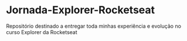 # Jornada-Explorer-Rocketseat
Repositório destinado a entregar toda minhas experiência e evolução no curso Explorer da Rocketseat
